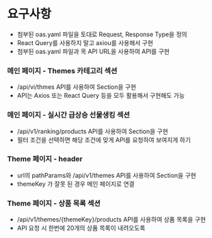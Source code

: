 # 요구사항

- 첨부된 oas.yaml 파일을 토대로 Request, Response Type을 정의
- React Query를 사용하지 말고 axiou를 사용해서 구현
- 첨부된 oas.yaml 파일과 목 API URL을 사용하여 API를 구현

### 메인 페이지 - Themes 카테고리 섹션

- /api/vi/thmes API를 사용하여 Section을 구현
- API는 Axios 또는 React Query 등을 모두 활용해서 구현해도 가능

### 메인 페이지 - 실시간 급상승 선물생킹 섹션

- /api/v1/ranking/products API를 사용하여 Section을 구현
- 필터 조건을 선택하면 해당 조건에 맞게 API를 요청하여 보여지게 하기

### Theme 페이지 - header

- url의 pathParams와 /api/v1/themes API를 사용하여 Section을 구현
- themeKey 가 잘못 된 경우 메인 페이지로 연결

### Theme 페이지 - 상품 목록 섹션

- /api/v1/themes/{themeKey}/products API를 사용하여 상품 목록을 구현
- API 요청 시 한번에 20개의 상품 목록이 내려오도록

